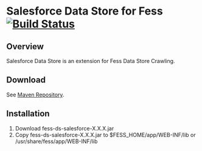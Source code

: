 Salesforce Data Store for Fess [![Build Status](https://travis-ci.org/codelibs/fess-ds-salesforce.svg?branch=master)](https://travis-ci.org/codelibs/fess-ds-salesforce)
==========================

## Overview

Salesforce Data Store is an extension for Fess Data Store Crawling.

## Download

See [Maven Repository](http://central.maven.org/maven2/org/codelibs/fess/fess-ds-salesforce/).

## Installation

1. Download fess-ds-salesforce-X.X.X.jar
2. Copy fess-ds-salesforce-X.X.X.jar to $FESS\_HOME/app/WEB-INF/lib or /usr/share/fess/app/WEB-INF/lib

